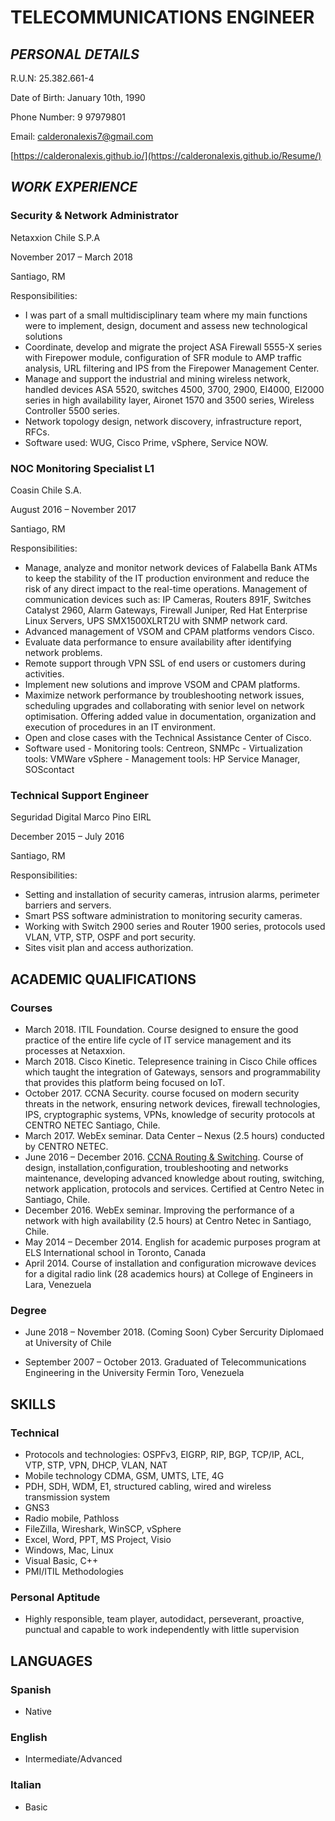 # TELECOMMUNICATIONS ENGINEER

## _PERSONAL DETAILS_

R.U.N: 25.382.661-4

Date of Birth: January 10th, 1990

Phone Number: 9 97979801

Email: calderonalexis7@gmail.com

[https://calderonalexis.github.io/](https://calderonalexis.github.io/Resume/)

## _WORK EXPERIENCE_

### Security & Network Administrator

Netaxxion Chile S.P.A

November 2017 – March 2018

Santiago, RM

Responsibilities: 

  - I was part of a small multidisciplinary team where my main functions were to implement, design,
document and assess new technological solutions
  - Coordinate, develop and migrate the project ASA Firewall 5555-X series with Firepower module,
configuration of SFR module to AMP traffic analysis, URL filtering and IPS from the Firepower
Management Center.
  - Manage and support the industrial and mining wireless network, handled devices ASA 5520,
switches 4500, 3700, 2900, EI4000, EI2000 series in high availability layer, Aironet 1570 and 3500
series, Wireless Controller 5500 series.
  - Network topology design, network discovery, infrastructure report, RFCs.
  - Software used: WUG, Cisco Prime, vSphere, Service NOW.

### NOC Monitoring Specialist L1

Coasin Chile S.A.

August 2016 – November 2017

Santiago, RM

Responsibilities:

  - Manage, analyze and monitor network devices of Falabella Bank ATMs to keep the stability of the IT
production environment and reduce the risk of any direct impact to the real-time operations.
Management of communication devices such as: IP Cameras, Routers 891F, Switches Catalyst 2960,
Alarm Gateways, Firewall Juniper, Red Hat Enterprise Linux Servers, UPS SMX1500XLRT2U with
SNMP network card.
  - Advanced management of VSOM and CPAM platforms vendors Cisco.
  - Evaluate data performance to ensure availability after identifying network problems.
  - Remote support through VPN SSL of end users or customers during activities.
  - Implement new solutions and improve VSOM and CPAM platforms.
  - Maximize network performance by troubleshooting network issues, scheduling upgrades and
collaborating with senior level on network optimisation. Offering added value in documentation,
organization and execution of procedures in an IT environment.
  - Open and close cases with the Technical Assistance Center of Cisco.
  - Software used - Monitoring tools: Centreon, SNMPc - Virtualization tools: VMWare vSphere -
Management tools: HP Service Manager, SOScontact

### Technical Support Engineer

Seguridad Digital Marco Pino EIRL

December 2015 – July 2016

Santiago, RM

Responsibilities: 

  - Setting and installation of security cameras, intrusion alarms, perimeter barriers and servers.
  - Smart PSS software administration to monitoring security cameras.
  - Working with Switch 2900 series and Router 1900 series, protocols used VLAN, VTP, STP, OSPF and port security.
  - Sites visit plan and access authorization.

## ACADEMIC QUALIFICATIONS

### Courses

  - March 2018. ITIL Foundation. Course designed to ensure the good practice of the entire life cycle of
IT service management and its processes at Netaxxion.
  - March 2018. Cisco Kinetic. Telepresence training in Cisco Chile offices which taught the integration
of Gateways, sensors and programmability that provides this platform being focused on IoT.
  - October 2017. CCNA Security. course focused on modern security threats in the network, ensuring
network devices, firewall technologies, IPS, cryptographic systems, VPNs, knowledge of security
protocols at CENTRO NETEC Santiago, Chile.
  - March 2017. WebEx seminar. Data Center – Nexus (2.5 hours) conducted by CENTRO NETEC.
  - June 2016 – December 2016. [CCNA Routing & Switching](https://www.youracclaim.com/badges/66b50233-474e-44ec-95d2-3fb2ae84ca3d). Course of design, installation,configuration, troubleshooting and networks maintenance, developing advanced knowledge about routing, switching, network application, protocols and services. Certified at Centro Netec in Santiago, Chile.
  - December 2016. WebEx seminar. Improving the performance of a network with high availability
(2.5 hours) at Centro Netec in Santiago, Chile.
  - May 2014 – December 2014. English for academic purposes program at ELS International school in
Toronto, Canada
  - April 2014. Course of installation and configuration microwave devices for a digital radio link (28
academics hours) at College of Engineers in Lara, Venezuela

### Degree

  - June 2018 – November 2018. (Coming Soon) Cyber Sercurity Diplomaed at University of Chile

  - September 2007 – October 2013. Graduated of Telecommunications Engineering in the University
Fermin Toro, Venezuela


## SKILLS

### Technical

  - Protocols and technologies: OSPFv3, EIGRP, RIP, BGP, TCP/IP, ACL, VTP, STP, VPN, DHCP, VLAN, NAT
  - Mobile technology CDMA, GSM, UMTS, LTE, 4G
  - PDH, SDH, WDM, E1, structured cabling, wired and wireless transmission system
  - GNS3
  - Radio mobile, Pathloss
  - FileZilla, Wireshark, WinSCP, vSphere
  - Excel, Word, PPT, MS Project, Visio
  - Windows, Mac, Linux
  - Visual Basic, C++
  - PMI/ITIL Methodologies

### Personal Aptitude

  - Highly responsible, team player, autodidact, perseverant, proactive, punctual and capable to work independently with little supervision

## LANGUAGES

### Spanish

  - Native

### English

  - Intermediate/Advanced

### Italian

  - Basic
